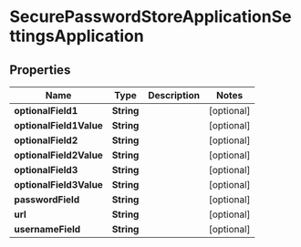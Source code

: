 

# SecurePasswordStoreApplicationSettingsApplication


## Properties

| Name | Type | Description | Notes |
|------------ | ------------- | ------------- | -------------|
|**optionalField1** | **String** |  |  [optional] |
|**optionalField1Value** | **String** |  |  [optional] |
|**optionalField2** | **String** |  |  [optional] |
|**optionalField2Value** | **String** |  |  [optional] |
|**optionalField3** | **String** |  |  [optional] |
|**optionalField3Value** | **String** |  |  [optional] |
|**passwordField** | **String** |  |  [optional] |
|**url** | **String** |  |  [optional] |
|**usernameField** | **String** |  |  [optional] |



